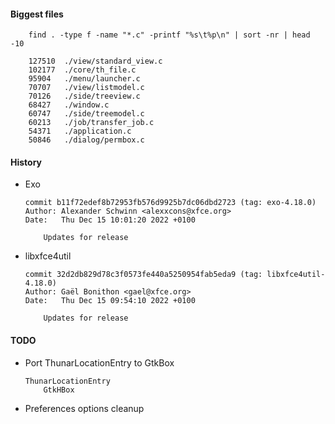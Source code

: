 #### Biggest files

```
    find . -type f -name "*.c" -printf "%s\t%p\n" | sort -nr | head -10
    
    127510	./view/standard_view.c
    102177	./core/th_file.c
    95904	./menu/launcher.c
    70707	./view/listmodel.c
    70126	./side/treeview.c
    68427	./window.c
    60747	./side/treemodel.c
    60213	./job/transfer_job.c
    54371	./application.c
    50846	./dialog/permbox.c
```

#### History

* Exo

    ```
    commit b11f72edef8b72953fb576d9925b7dc06dbd2723 (tag: exo-4.18.0)
    Author: Alexander Schwinn <alexxcons@xfce.org>
    Date:   Thu Dec 15 10:01:20 2022 +0100

        Updates for release
    ```

* libxfce4util


    ```
    commit 32d2db829d78c3f0573fe440a5250954fab5eda9 (tag: libxfce4util-4.18.0)
    Author: Gaël Bonithon <gael@xfce.org>
    Date:   Thu Dec 15 09:54:10 2022 +0100

        Updates for release
    ```



#### TODO

* Port ThunarLocationEntry to GtkBox
    
    ```
    ThunarLocationEntry
        GtkHBox
    ```

* Preferences options cleanup

<property name="last-details-view-column-widths" type="string"
value="50,123,50,50,347,50,50,73,50,91"/>

<!--
metadata

gboolean directory_specific_settings;
thunar_file_get_metadata_setting()

HAVE_LINUX

CTYPE_H
ERRNO_H
FCNTL_H
GRP_H
LIMITS_H
LOCALE_H
MEMORY_H
PATHS_H
PWD_H
SCHED_H
SIGNAL_H
STDARG_H
STDLIB_H
STRING_H
SYS_MMAN_H
SYS_PARAM_H
SYS_STAT_H
SYS_TIME_H
SYS_TYPES_H
SYS_UIO_H
SYS_WAIT_H
TIME_H

AC_FUNC_MMAP()
-->


